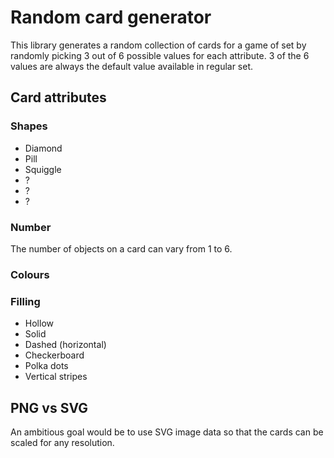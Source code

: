 # Random card generator

This library generates a random collection of cards for a game of set by randomly picking 3 out of 6 possible values for each attribute.
3 of the 6 values are always the default value available in regular set.

## Card attributes

### Shapes
- Diamond
- Pill
- Squiggle
- ?
- ?
- ?

### Number
The number of objects on a card can vary from 1 to 6.

### Colours


### Filling
- Hollow
- Solid
- Dashed (horizontal)
- Checkerboard
- Polka dots
- Vertical stripes

## PNG vs SVG

An ambitious goal would be to use SVG image data so that the cards can be scaled for any resolution.
